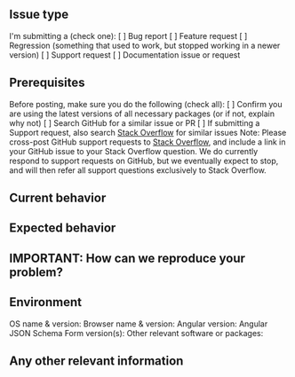 ## Issue type
I'm submitting a (check one):
[ ] Bug report
[ ] Feature request
[ ] Regression (something that used to work, but stopped working in a newer version)
[ ] Support request
[ ] Documentation issue or request

## Prerequisites
Before posting, make sure you do the following (check all):
[ ] Confirm you are using the latest versions of all necessary packages (or if not, explain why not)
[ ] Search GitHub for a similar issue or PR
[ ] If submitting a Support request, also search [Stack Overflow][stack-overflow] for similar issues
Note: Please cross-post GitHub support requests to [Stack Overflow][stack-overflow], and include a link in your GitHub issue to your Stack Overflow question. We do currently respond to support requests on GitHub, but we eventually expect to stop, and will then refer all support questions exclusively to Stack Overflow.

## Current behavior
<!-- Describe what is currently happening. -->


## Expected behavior
<!-- Describe what you think should happen instead. -->


## IMPORTANT: How can we reproduce your problem?
<!--
In order to fix your problem, we _must_ first reproduce it.

Ideally, if you can cause the problem in the [demonstration playground][demonstration-playground], just copy the entire contents of the "Input JSON Schema and Form Layout" text area and paste it here.

If you cannot recreate the problem in the demonstration playground (for example, if it's an installation error or a conflict with another library), then describe the minimum step-by-step procedure necessary to reproduce it.

If the problem is not simple to reproduce, link to a minimal demo of the problem in a GitHub repository or [JSFiddle][jsfiddle] or [Plnkr][plnkr] example.
-->


## Environment
OS name & version:
Browser name & version:
Angular version:
Angular JSON Schema Form version(s):
Other relevant software or packages:
<!-- If submitting a Regression, make sure to include the version numbers for both the earlier working and later broken versions of Angular JSON Schema Form. -->

## Any other relevant information
<!-- e.g. If this is a feature request, what is the use case for the new feature? -->


[demonstration-playground]: https://angular2-json-schema-form.firebaseapp.com
[stack-overflow]: https://stackoverflow.com/search?q=angular2+json+schema+form
[jsfiddle]: http://jsfiddle.net
[plunker]: http://plnkr.co/edit
